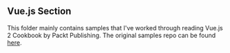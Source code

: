 ## Vue.js Section

This folder mainly contains samples that I've worked through reading Vue.js 2 Cookbook by Packt Publishing. The original samples repo can be found [here](https://github.com/PacktPublishing/Vuejs-2-Cookbook).

